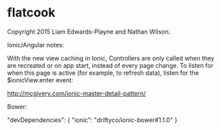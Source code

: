 flatcook
========

Copyright 2015 Liam Edwards-Playne and Nathan Wilson.



Ionic/Angular notes:


  With the new view caching in Ionic, Controllers are only called
  when they are recreated or on app start, instead of every page change.
  To listen for when this page is active (for example, to refresh data),
  listen for the $ionicView.enter event:

http://mcgivery.com/ionic-master-detail-pattern/


Bower:

"devDependencies": {
    "ionic": "driftyco/ionic-bower#1.1.0"
  }